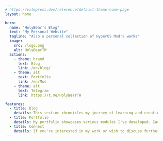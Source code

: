 ```yaml
---
# https://vitepress.dev/reference/default-theme-home-page
layout: home

hero:
  name: "HolyBear's Blog"
  text: "My Personal Website"
  tagline: "Also a personal collection of HyperOS Mod's works"
  image:
    src: /logo.png
    alt: HolyBearTW
  actions:
    - theme: brand
      text: Blog
      link: /en/blog/
    - theme: alt
      text: Portfolio
      link: /en/Mod
    - theme: alt
      text: Telegram
      link: https://t.me/HolyBearTW

features:
  - title: Blog
    details: This section chronicles my journey of learning and creation. From coding challenges and problem-solving notes to observations on daily life, these entries document my authentic growth. I hope sharing my experiences offers you some inspiration or resonates with you.
  - title: Portfolio
    details: My portfolio showcases various modules I've developed. Each module is meticulously designed to address specific problems or provide practical functions. While only listed here, you can find full demonstrations and details of my work on Telegram.
  - title: Connect
    details: If you're interested in my work or wish to discuss further, feel free to contact me via Telegram. I also regularly share the latest development progress and ideas in the group, looking forward to growing with you on this tech journey.
---
```

